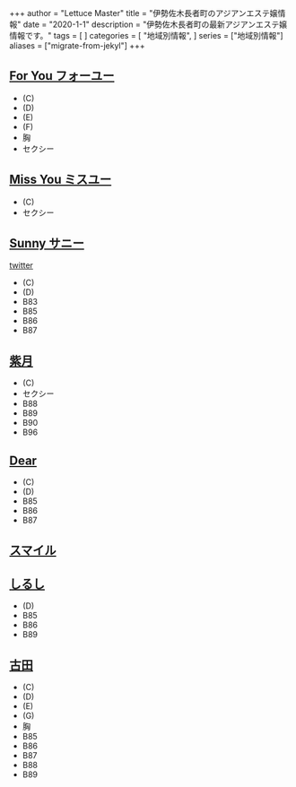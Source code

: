 +++
author = "Lettuce Master"
title = "伊勢佐木長者町のアジアンエステ嬢情報"
date = "2020-1-1"
description = "伊勢佐木長者町の最新アジアンエステ嬢情報です。"
tags = [
]
categories = [
    "地域別情報",
]
series = ["地域別情報"]
aliases = ["migrate-from-jekyl"]
+++

## [For You フォーユー](http://massage-est.com/)
- (C)
- (D)
- (E)
- (F)
- 胸
- セクシー
## [Miss You ミスユー](http://missyou.me-es.com/)
- (C)
- セクシー
## [Sunny サニー](https://sunny.xyz.mn/)
[twitter](ttps://twitter.com/amy19970912?ref_src=twsrc%5Etf)
- (C)
- (D)
- B83
- B85
- B86
- B87
## [紫月](https://sunflower.jp.net/)
- (C)
- セクシー
- B88
- B89
- B90
- B96
## [Dear](https://dear.xyz.mn/)
- (C)
- (D)
- B85
- B86
- B87
## [スマイル](https://candygm.xyz/)
## [しるし](http://shirushi.me-es.com/)
- (D)
- B85
- B86
- B89
## [古田](http://furuta-massage.work/)
- (C)
- (D)
- (E)
- (G)
- 胸
- B85
- B86
- B87
- B88
- B89
